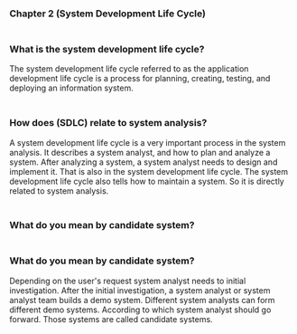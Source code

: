 ### Chapter 2 (System Development Life Cycle)

### **<br/>What is the system development life cycle?**

The system development life cycle referred to as the application development life cycle is a process for planning, creating, testing, and deploying an information system.

### **<br/>How does (SDLC) relate to system analysis?**

A system development life cycle is a very important process in the system analysis. It describes a system analyst, and how to plan and analyze a system. After analyzing a system, a system analyst needs to design and implement it. That is also in the system development life cycle. The system development life cycle also tells how to maintain a system. So it is directly related to system analysis.

### **<br/>What do you mean by candidate system?**


### **<br/>What do you mean by candidate system?**

Depending on the user's request system analyst needs to initial investigation. After the initial investigation, a system analyst or system analyst team builds a demo system. Different system analysts can form different demo systems. According to which system analyst should go forward. Those systems are called candidate systems.

